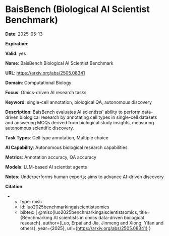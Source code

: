 # BaisBench (Biological AI Scientist Benchmark)

**Date**: 2025-05-13

**Expiration**: 

**Valid**: yes

**Name**: BaisBench  Biological AI Scientist Benchmark 

**URL**: https://arxiv.org/abs/2505.08341

**Domain**: Computational Biology

**Focus**: Omics-driven AI research tasks

**Keyword**: single-cell annotation, biological QA, autonomous discovery

**Description**: BaisBench evaluates AI scientists' ability to perform data-driven biological research by annotating cell types in single-cell datasets and answering MCQs derived from  biological study insights, measuring autonomous scientific discovery. 

**Task Types**: Cell type annotation, Multiple choice

**AI Capability**: Autonomous biological research capabilities

**Metrics**: Annotation accuracy, QA accuracy

**Models**: LLM-based AI scientist agents

**Notes**: Underperforms human experts; aims to advance AI-driven discovery

**Citation**:

-
  - type: misc
  - id: luo2025benchmarkingaiscientistsomics
  - bibtex: |
      @misc{luo2025benchmarkingaiscientistsomics, title={Benchmarking AI scientists in omics data-driven biological research}, author={Luo, Erpai and Jia, Jinmeng and Xiong, Yifan and others}, year={2025}, url={https://arxiv.org/abs/2505.08341} }


